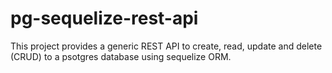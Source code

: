# pg-sequelize-rest-api
This project provides a generic REST API to create, read, update and delete (CRUD) to a psotgres database using sequelize ORM.
